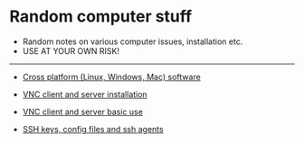 # Random computer stuff

- Random notes on various computer issues, installation etc.  
- USE AT YOUR OWN RISK!

----------------------

- [Cross platform (Linux, Windows, Mac) software](cross-platform-software.md)

- [VNC client and server installation](vnc-installation.md)
- [VNC client and server basic use](vnc-how-to-use.md)
- [SSH keys, config files and ssh agents](ssh-keys.md)
